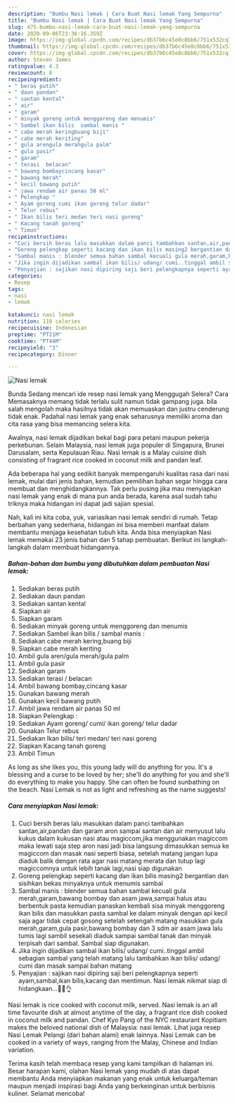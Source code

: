 ```yaml
---
description: "Bumbu Nasi lemak | Cara Buat Nasi lemak Yang Sempurna"
title: "Bumbu Nasi lemak | Cara Buat Nasi lemak Yang Sempurna"
slug: 475-bumbu-nasi-lemak-cara-buat-nasi-lemak-yang-sempurna
date: 2020-09-06T23:36:16.359Z
image: https://img-global.cpcdn.com/recipes/db37b6c45e8c8bb6/751x532cq70/nasi-lemak-foto-resep-utama.jpg
thumbnail: https://img-global.cpcdn.com/recipes/db37b6c45e8c8bb6/751x532cq70/nasi-lemak-foto-resep-utama.jpg
cover: https://img-global.cpcdn.com/recipes/db37b6c45e8c8bb6/751x532cq70/nasi-lemak-foto-resep-utama.jpg
author: Steven James
ratingvalue: 4.3
reviewcount: 8
recipeingredient:
- " beras putih"
- " daun pandan"
- " santan kental"
- " air"
- " garam"
- " minyak goreng untuk menggoreng dan menumis"
- " Sambel ikan bilis  sambal manis "
- " cabe merah keringbuang biji"
- " cabe merah keriting"
- " gula arengula merahgula palm"
- " gula pasir"
- " garam"
- " terasi  belacan"
- " bawang bombaycincang kasar"
- " bawang merah"
- " kecil bawang putih"
- " jawa rendam air panas 50 ml"
- " Pelengkap "
- " Ayam goreng cumi ikan goreng telur dadar"
- " Telur rebus"
- " Ikan bilis teri medan teri nasi goreng"
- " Kacang tanah goreng"
- " Timun"
recipeinstructions:
- "Cuci bersih beras lalu masukkan dalam panci tambahkan santan,air,pandan dan garam aron sampai santan dan air menyusut lalu kukus dalam kukusan nasi atau magiccom,jika menggunakan magiccom maka lewati saja step aron nasi jadi bisa langsung dimasukkan semua ke magiccom dan masak nasi seperti biasa, setelah matang jangan lupa diaduk balik dengan rata agar nasi matang merata dan tutup lagi magiccomnya untuk lebih tanak lagi,nasi siap digunakan"
- "Goreng pelengkap seperti kacang dan ikan bilis masing2 bergantian dan sisihkan bekas minyaknya untuk menumis sambal"
- "Sambal manis : blender semua bahan sambal kecuali gula merah,garam,bawang bombay dan asam jawa,sampai halus atau berbentuk pasta kemudian panaskan kembali sisa minyak menggoreng ikan bilis dan masukkan pasta sambal ke dalam minyak dengan api kecil saja agar tidak cepat gosong setelah setengah matang masukkan gula merah,garam,gula pasir,bawang bombay dan 3 sdm air asam jawa lalu tumis lagi sambil sesekali diaduk sampai sambal tanak dan minyak terpisah dari sambal. Sambal siap digunakan."
- "Jika ingin dijadikan sambal ikan bilis/ udang/ cumi..tinggal ambil sebagian sambal yang telah matang lalu tambahkan ikan bilis/ udang/ cumi dan masak sampai bahan matang"
- "Penyajian : sajikan nasi dipiring saji beri pelengkapnya seperti ayam,sambal,ikan bilis,kacang dan mentimun. Nasi lemak nikmat siap di hidangkaan...🍛😋👌"
categories:
- Resep
tags:
- nasi
- lemak

katakunci: nasi lemak 
nutrition: 118 calories
recipecuisine: Indonesian
preptime: "PT21M"
cooktime: "PT44M"
recipeyield: "3"
recipecategory: Dinner

---
```



![Nasi lemak](https://img-global.cpcdn.com/recipes/db37b6c45e8c8bb6/751x532cq70/nasi-lemak-foto-resep-utama.jpg)

Bunda Sedang mencari ide resep nasi lemak yang Menggugah Selera? Cara Memasaknya memang tidak terlalu sulit namun tidak gampang juga. bila salah mengolah maka hasilnya tidak akan memuaskan dan justru cenderung tidak enak. Padahal nasi lemak yang enak seharusnya memiliki aroma dan cita rasa yang bisa memancing selera kita.

Awalnya, nasi lemak dijadikan bekal bagi para petani maupun pekerja perkebunan. Selain Malaysia, nasi lemak juga populer di Singapura, Brunei Darusalam, serta Kepulauan Riau. Nasi lemak is a Malay cuisine dish consisting of fragrant rice cooked in coconut milk and pandan leaf.

Ada beberapa hal yang sedikit banyak mempengaruhi kualitas rasa dari nasi lemak, mulai dari jenis bahan, kemudian pemilihan bahan segar hingga cara membuat dan menghidangkannya. Tak perlu pusing jika mau menyiapkan nasi lemak yang enak di mana pun anda berada, karena asal sudah tahu triknya maka hidangan ini dapat jadi sajian spesial.


Nah, kali ini kita coba, yuk, variasikan nasi lemak sendiri di rumah. Tetap berbahan yang sederhana, hidangan ini bisa memberi manfaat dalam membantu menjaga kesehatan tubuh kita. Anda bisa menyiapkan Nasi lemak memakai 23 jenis bahan dan 5 tahap pembuatan. Berikut ini langkah-langkah dalam membuat hidangannya.

<!--inarticleads1-->

##### Bahan-bahan dan bumbu yang dibutuhkan dalam pembuatan Nasi lemak:

1. Sediakan  beras putih
1. Sediakan  daun pandan
1. Sediakan  santan kental
1. Siapkan  air
1. Siapkan  garam
1. Sediakan  minyak goreng untuk menggoreng dan menumis
1. Sediakan  Sambel ikan bilis / sambal manis :
1. Sediakan  cabe merah kering,buang biji
1. Siapkan  cabe merah keriting
1. Ambil  gula aren/gula merah/gula palm
1. Ambil  gula pasir
1. Sediakan  garam
1. Sediakan  terasi / belacan
1. Ambil  bawang bombay,cincang kasar
1. Gunakan  bawang merah
1. Gunakan  kecil bawang putih
1. Ambil  jawa rendam air panas 50 ml
1. Siapkan  Pelengkap :
1. Sediakan  Ayam goreng/ cumi/ ikan goreng/ telur dadar
1. Gunakan  Telur rebus
1. Sediakan  Ikan bilis/ teri medan/ teri nasi goreng
1. Siapkan  Kacang tanah goreng
1. Ambil  Timun


As long as she likes you, this young lady will do anything for you. It&#39;s a blessing and a curse to be loved by her; she&#39;ll do anything for you and she&#39;ll do everything to make you happy. She can often be found sunbathing on the beach. Nasi Lemak is not as light and refreshing as the name suggests! 

<!--inarticleads2-->

##### Cara menyiapkan Nasi lemak:

1. Cuci bersih beras lalu masukkan dalam panci tambahkan santan,air,pandan dan garam aron sampai santan dan air menyusut lalu kukus dalam kukusan nasi atau magiccom,jika menggunakan magiccom maka lewati saja step aron nasi jadi bisa langsung dimasukkan semua ke magiccom dan masak nasi seperti biasa, setelah matang jangan lupa diaduk balik dengan rata agar nasi matang merata dan tutup lagi magiccomnya untuk lebih tanak lagi,nasi siap digunakan
1. Goreng pelengkap seperti kacang dan ikan bilis masing2 bergantian dan sisihkan bekas minyaknya untuk menumis sambal
1. Sambal manis : blender semua bahan sambal kecuali gula merah,garam,bawang bombay dan asam jawa,sampai halus atau berbentuk pasta kemudian panaskan kembali sisa minyak menggoreng ikan bilis dan masukkan pasta sambal ke dalam minyak dengan api kecil saja agar tidak cepat gosong setelah setengah matang masukkan gula merah,garam,gula pasir,bawang bombay dan 3 sdm air asam jawa lalu tumis lagi sambil sesekali diaduk sampai sambal tanak dan minyak terpisah dari sambal. Sambal siap digunakan.
1. Jika ingin dijadikan sambal ikan bilis/ udang/ cumi..tinggal ambil sebagian sambal yang telah matang lalu tambahkan ikan bilis/ udang/ cumi dan masak sampai bahan matang
1. Penyajian : sajikan nasi dipiring saji beri pelengkapnya seperti ayam,sambal,ikan bilis,kacang dan mentimun. Nasi lemak nikmat siap di hidangkaan...🍛😋👌


Nasi lemak is rice cooked with coconut milk, served. Nasi lemak is an all time favourite dish at almost anytime of the day, a fragrant rice dish cooked in coconut milk and pandan. Chef Kyo Pang of the NYC restaurant Kopitiam makes the beloved national dish of Malaysia: nasi lemak. Lihat juga resep Nasi Lemak Pelangi (dari bahan alami) enak lainnya. Nasi Lemak can be cooked in a variety of ways, ranging from the Malay, Chinese and Indian variation. 

Terima kasih telah membaca resep yang kami tampilkan di halaman ini. Besar harapan kami, olahan Nasi lemak yang mudah di atas dapat membantu Anda menyiapkan makanan yang enak untuk keluarga/teman maupun menjadi inspirasi bagi Anda yang berkeinginan untuk berbisnis kuliner. Selamat mencoba!

